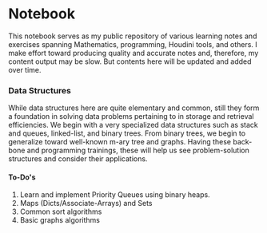 # Notebook
This notebook serves as my public repository of various learning notes and exercises spanning Mathematics, programming, Houdini tools, and others. I make effort toward producing quality and accurate notes and, therefore, my content output may be slow. But contents here will be updated and added over time. 

### Data Structures
While data structures here are quite elementary and common, still they form a foundation in solving data problems pertaining to in storage and retrieval efficiencies. We begin with a very specialized data structures such as stack and queues, linked-list, and binary trees. From binary trees, we begin to generalize toward well-known m-ary tree and graphs. Having these back-bone and programming trainings, these will help us see problem-solution structures and consider their applications.

#### To-Do's
 1. Learn and implement Priority Queues using binary heaps.
 1. Maps (Dicts/Associate-Arrays) and Sets
 1. Common sort algorithms
 1. Basic graphs algorithms

